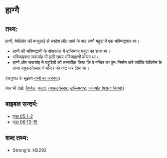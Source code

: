 # हाग्गै #

## तथ्य: ##

हाग्गै, बेबीलोन की बन्धुआई से स्वदेश लौट आने के बाद हाग्गै यहूदा में एक भविष्यद्वक्ता था।

* हाग्गै की भविष्यद्वाणी के सेवाकाल में उजिय्याह यहूदा का राजा था।
* भविष्यद्वक्ता जकर्याह भी इसी समय भविष्यद्वाणी करता था।
* हाग्गै और जकर्याह ने यहूदियों को उत्साहित किया कि वे मन्दिर का पुनः निर्माण करें क्योंकि बेबीलोन के राजा नबूकदनेस्सर ने मन्दिर को नष्ट कर दिया था।

(अनुवाद के सुझाव [नामों का अनुवाद](rc://hi/ta/man/translate/translate-names))

(यह भी देखें: [[बाबेल](../names/babylon.md), [यहूदा](../names/kingdomofjudah.md), [नबूकदनेस्सर](../names/nebuchadnezzar.md), [उज्जिय्याह](../names/uzziah.md), [जकर्याह (पुराना नियम)](../names/zechariahot.md))

## बाइबल सन्दर्भ: ##

* [एज्रा 05:1-2](rc://hi/tn/help/ezr/05/01)
* [एज्रा 06:13-15](rc://hi/tn/help/ezr/06/13)

## शब्द तथ्य: ##

* Strong's: H2292
